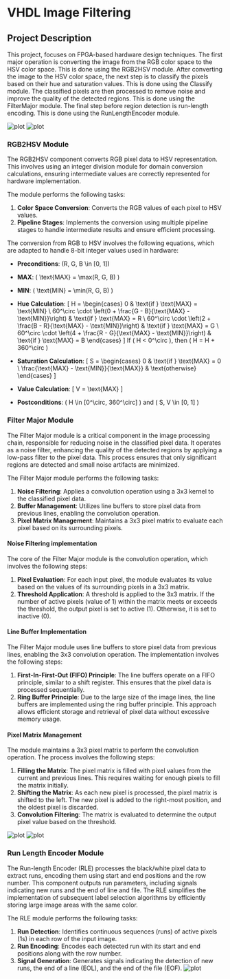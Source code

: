 # VHDL Image Filtering

## Project Description ##
This project, focuses on FPGA-based hardware design techniques. 
The first major operation is converting the image from the RGB color space to the HSV color space.
This is done using the RGB2HSV module.
After converting the image to the HSV color space, the next step is to classify the pixels based on their hue and saturation values.
This is done using the Classify module.
The classified pixels are then processed to remove noise and improve the quality of the detected regions.
This is done using the FilterMajor module.
The final step before region detection is run-length encoding.
This is done using the RunLengthEncoder module.

![plot](./Graphics/ProjectStructure.png "Project Structure")
![plot](./Graphics/ImageFiltering.png "Filtering pipeline") 

### RGB2HSV Module ##
The RGB2HSV component converts RGB pixel data to HSV representation.
This involves using an integer division module for domain conversion calculations, ensuring intermediate values are correctly represented for hardware implementation.

The module performs the following tasks:

1. **Color Space Conversion**: Converts the RGB values of each pixel to HSV values.
2. **Pipeline Stages**: Implements the conversion using multiple pipeline stages to handle intermediate results and ensure efficient processing.

The conversion from RGB to HSV involves the following equations, which are adapted to handle 8-bit integer values used in hardware:

- **Preconditions**: \(R, G, B \in [0, 1]\)
- **MAX**: \( \text{MAX} = \max(R, G, B) \)
- **MIN**: \( \text{MIN} = \min(R, G, B) \)

- **Hue Calculation**:
  \[
  H = \begin{cases} 
  0 & \text{if } \text{MAX} = \text{MIN} \\
  60^\circ \cdot \left(0 + \frac{G - B}{\text{MAX} - \text{MIN}}\right) & \text{if } \text{MAX} = R \\
  60^\circ \cdot \left(2 + \frac{B - R}{\text{MAX} - \text{MIN}}\right) & \text{if } \text{MAX} = G \\
  60^\circ \cdot \left(4 + \frac{R - G}{\text{MAX} - \text{MIN}}\right) & \text{if } \text{MAX} = B 
  \end{cases}
  \]
  If \( H < 0^\circ \), then \( H = H + 360^\circ \)

- **Saturation Calculation**:
  \[
  S = \begin{cases} 
  0 & \text{if } \text{MAX} = 0 \\
  \frac{\text{MAX} - \text{MIN}}{\text{MAX}} & \text{otherwise}
  \end{cases}
  \]

- **Value Calculation**:
  \[
  V = \text{MAX}
  \]

- **Postconditions**: \( H \in [0^\circ, 360^\circ] \) and \( S, V \in [0, 1] \)

### Filter Major Module 
The Filter Major module is a critical component in the image processing chain, responsible for reducing noise in the classified pixel data.
It operates as a noise filter, enhancing the quality of the detected regions by applying a low-pass filter to the pixel data.
This process ensures that only significant regions are detected and small noise artifacts are minimized.

The Filter Major module performs the following tasks:

1. **Noise Filtering**: Applies a convolution operation using a 3x3 kernel to the classified pixel data.
2. **Buffer Management**: Utilizes line buffers to store pixel data from previous lines, enabling the convolution operation.
3. **Pixel Matrix Management**: Maintains a 3x3 pixel matrix to evaluate each pixel based on its surrounding pixels.

#### Noise Filtering implementation

The core of the Filter Major module is the convolution operation, which involves the following steps:

1. **Pixel Evaluation**: For each input pixel, the module evaluates its value based on the values of its surrounding pixels in a 3x3 matrix.
2. **Threshold Application**: A threshold is applied to the 3x3 matrix. If the number of active pixels (value of 1) within the matrix meets or exceeds the threshold, the output pixel is set to active (1). Otherwise, it is set to inactive (0).

#### Line Buffer Implementation

The Filter Major module uses line buffers to store pixel data from previous lines, enabling the 3x3 convolution operation. The implementation involves the following steps:

1. **First-In-First-Out (FIFO) Principle**: The line buffers operate on a FIFO principle, similar to a shift register. This ensures that the pixel data is processed sequentially.
2. **Ring Buffer Principle**: Due to the large size of the image lines, the line buffers are implemented using the ring buffer principle. This approach allows efficient storage and retrieval of pixel data without excessive memory usage.

#### Pixel Matrix Management

The module maintains a 3x3 pixel matrix to perform the convolution operation. The process involves the following steps:

1. **Filling the Matrix**: The pixel matrix is filled with pixel values from the current and previous lines. This requires waiting for enough pixels to fill the matrix initially.
2. **Shifting the Matrix**: As each new pixel is processed, the pixel matrix is shifted to the left. The new pixel is added to the right-most position, and the oldest pixel is discarded.
3. **Convolution Filtering**: The matrix is evaluated to determine the output pixel value based on the threshold.

![plot](./Graphics/LineBuffer.png "Line Buffer")
![plot](./Graphics/FilterMajor.png "Filter Major")

### Run Length Encoder Module ###
The Run-length Encoder (RLE) processes the black/white pixel data to extract runs, encoding them using start and end positions and the row number.
This component outputs run parameters, including signals indicating new runs and the end of line and file.
The RLE simplifies the implementation of subsequent label selection algorithms by efficiently storing large image areas with the same color.

The RLE module performs the following tasks:

1. **Run Detection**: Identifies continuous sequences (runs) of active pixels (1s) in each row of the input image.
2. **Run Encoding**: Encodes each detected run with its start and end positions along with the row number.
3. **Signal Generation**: Generates signals indicating the detection of new runs, the end of a line (EOL), and the end of the file (EOF).
![plot](./Graphics/RunLengthEncoder.png "Run Length Encoder")
